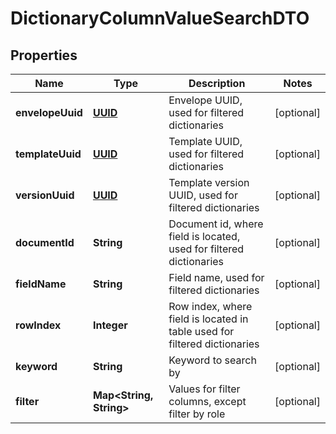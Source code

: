 # DictionaryColumnValueSearchDTO

## Properties
Name | Type | Description | Notes
------------ | ------------- | ------------- | -------------
**envelopeUuid** | [**UUID**](UUID.md) | Envelope UUID, used for filtered dictionaries |  [optional]
**templateUuid** | [**UUID**](UUID.md) | Template UUID, used for filtered dictionaries |  [optional]
**versionUuid** | [**UUID**](UUID.md) | Template version UUID, used for filtered dictionaries |  [optional]
**documentId** | **String** | Document id, where field is located, used for filtered dictionaries |  [optional]
**fieldName** | **String** | Field name, used for filtered dictionaries |  [optional]
**rowIndex** | **Integer** | Row index, where field is located in table used for filtered dictionaries |  [optional]
**keyword** | **String** | Keyword to search by |  [optional]
**filter** | **Map&lt;String, String&gt;** | Values for filter columns, except filter by role |  [optional]
